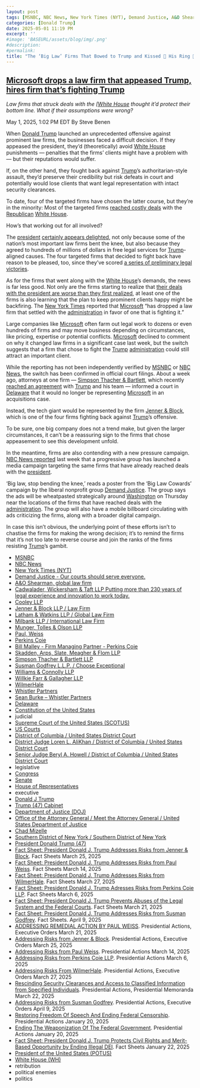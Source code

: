 ```yaml
---
layout: post
tags: [MSNBC, NBC News, New York Times (NYT), Demand Justice, A&O Shearman global law firm, Cadwalader Wickersham & Taft LLP Putting more than 230 years of legal experience and innovation to work today., Cooley LLP, Jenner & Block LLP / Law Firm, Latham & Watkins LLP / Global Law Firm, Milbank LLP / International Law Firm, Munger Tolles & Olson LLP, Paul Weiss, Perkins Coie, Bill Malley - Firm Managing Partner - Perkins Coie, Skadden Arps Slate Meagher & Flom LLP, Simpson Thacher & Bartlett LLP, Susman Godfrey L.L.P. / Choose Exceptional, Williams & Connolly LLP, Willkie Farr & Gallagher LLP, WilmerHale, Whistler Partners, Sean Burke – Whistler Partners, Delaware, Constitution of the United States, judicial, Supreme Court of the United States (SCOTUS), US Courts, District of Columbia / United States District Court, District Judge Loren L. AliKhan / District of Columbia / United States District Court, Senior Judge Beryl A. Howell / District of Columbia / United States District Court, legislative, Congress, Senate, House of Representatives, executive, Donald J Trump, Trump (47) Cabinet, Department of Justice (DOJ), Office of the Attorney General / Meet the Attorney General / United States Department of Justice, Chad Mizelle, Southern District of New York / Southern District of New York, President Donald Trump (47), Fact Sheet President Donald J. Trump Addresses Risks from Jenner & Block. Fact Sheets March 25 2025, Fact Sheet President Donald J. Trump Addresses Risks from Paul Weiss. Fact Sheets March 14 2025, Fact Sheet President Donald J. Trump Addresses Risks from WilmerHale. Fact Sheets March 27 2025, Fact Sheet President Donald J. Trump Adresses Risks from Perkins Coie LLP. Fact Sheets March 6 2025, Fact Sheet President Donald J. Trump Prevents Abuses of the Legal System and the Federal Courts. Fact Sheets March 21 2025, Fact Sheet President Donald J. Trump Addresses Risks from Susman Godfrey. Fact Sheets. April 9 2025, ADDRESSING REMEDIAL ACTION BY PAUL WEISS. Presidential Actions Executive Orders March 21 2025, Addressing Risks from Jenner & Block. Presidential Actions Executive Orders March 25 2025, Addressing Risks from Paul Weiss. Presidential Actions March 14 2025, Addressing Risks from Perkins Coie LLP. Presidential Actions March 6 2025, Addressing Risks From WilmerHale. Presidential Actions Executive Orders March 27 2025, Rescinding Security Clearances and Access to Classified Information from Specified Individuals. Presidential Actions Presidential Memoranda March 22 2025, Addressing Risks from Susman Godfrey. Presidential Actions Executive Orders April 9 2025, Restoring Freedom Of Speech And Ending Federal Censorship. Presidential Actions January 20 2025, Ending The Weaponization Of The Federal Government. Presidential Actions January 20 2025, Fact Sheet President Donald J. Trump Protects Civil Rights and Merit-Based Opportunity by Ending Illegal DEI. Fact Sheets January 22 2025, President of the United States (POTUS), White House (WH), retribution, political enemies, politics]
categories: [Donald Trump]
date: 2025-05-01 11:19 PM
excerpt: ''
#image: 'BASEURL/assets/blog/img/.png'
#description:
#permalink:
title: "The ‘Big Law’ Firms That Bowed to Trump and Kissed 💋 His Ring 💍 Lose Clients"
---
```


## [Microsoft drops a law firm that appeased Trump, hires firm that’s fighting Trump](https://www.msnbc.com/rachel-maddow-show/maddowblog/microsoft-drops-law-firm-appeased-trump-hires-firm-s-fighting-trump-rcna204152)

*Law firms that struck deals with the [[White House](https://www.whitehouse.gov/) thought it’d protect their bottom line. What if their assumptions were wrong?*

May 1, 2025, 1:02 PM EDT
By Steve Benen

When [Donald Trump](https://www.donaldjtrump.com/) launched an unprecedented offensive against prominent law firms, the businesses faced a difficult decision. If they appeased the president, they’d (theoretically) avoid [White House](https://www.whitehouse.gov/) punishments — penalties that the firms’ clients might have a problem with — but their reputations would suffer.

If, on the other hand, they fought back against [Trump](https://www.donaldjtrump.com/)’s authoritarian-style assault, they’d preserve their credibility but risk defeats in court and potentially would lose clients that want legal representation with intact security clearances.

To date, four of the targeted firms have chosen the latter course, but they’re in the minority: Most of the targeted firms [reached costly deals](https://www.msnbc.com/rachel-maddow-show/maddowblog/targeted-trump-law-firms-choose-pre-emptive-appeasement-rcna201101) with the [Republican](https://www.gop.com/) [White House](https://www.whitehouse.gov/).

How’s that working out for all involved?

The [president](https://www.whitehouse.gov/) [certainly appears delighted](https://abcnews.go.com/US/full-transcript-trumps-exclusive-100-days-broadcast-interview/story?id=121291672), not only because some of the nation’s most important law firms bent the knee, but also because they agreed to hundreds of millions of dollars in free legal services for [Trump](https://www.donaldjtrump.com/)-aligned causes. The four targeted firms that decided to fight back have reason to be pleased, too, since they’ve scored [a series of preliminary legal victories](https://www.msnbc.com/rachel-maddow-show/maddowblog/4-law-firms-targeted-trump-extend-winning-streak-white-house-rcna201492).

As for the firms that went along with the [White House](https://www.whitehouse.gov/)’s demands, the news is far less good. Not only are the firms starting to realize that [their deals with the president are worse than they first realized](https://www.msnbc.com/rachel-maddow-show/maddowblog/prominent-law-firms-lando-calrissian-common-rcna201726), at least one of the firms is also learning that the plan to keep prominent clients happy might be backfiring. The [New York Times](https://www.nytimes.com/) reported that [Microsoft](https://www.microsoft.com/) “has dropped a law firm that settled with the [administration](https://www.whitehouse.gov/administration/) in favor of one that is fighting it.”

Large companies like [Microsoft](https://www.microsoft.com/) often farm out legal work to dozens or even hundreds of firms and may move business depending on circumstances, like pricing, expertise or potential conflicts. [Microsoft](https://www.microsoft.com/) declined to comment on why it changed law firms in a significant case last week, but the switch suggests that a firm that chose to fight the [Trump](https://www.donaldjtrump.com/) [administration](https://www.whitehouse.gov/administration/) could still attract an important client.

While the reporting has not been independently verified by [MSNBC](https://www.msnbc.com/) or [NBC News](https://www.nbcnews.com/), the switch has been confirmed in official court filings. About a week ago, attorneys at one firm — [Simpson Thacher & Bartlett](https://www.stblaw.com/), which recently [reached an agreement](https://www.nytimes.com/2025/04/11/business/trump-law-firms-kirkland-ellis-latham-watkins.html) with [Trump](https://www.donaldjtrump.com/) and his team — informed a court in [Delaware](https://www.de.gov/) that it would no longer be representing [Microsoft](https://www.microsoft.com/) in an acquisitions case.

Instead, the tech giant would be represented by the firm [Jenner & Block](https://www.jenner.com/), which is one of the four firms fighting back against [Trump](https://www.donaldjtrump.com/)’s offensive.

To be sure, one big company does not a trend make, but given the larger circumstances, it can’t be a reassuring sign to the firms that chose appeasement to see this development unfold.

In the meantime, firms are also contending with a new pressure campaign. [NBC News reported](https://www.nbcnews.com/politics/trump-administration/furor-trumps-targeting-law-firms-heats-court-fight-ad-campaign-rcna202570) last week that a progressive group has launched a media campaign targeting the same firms that have already reached deals with the [president](https://www.whitehouse.gov/).

‘Big law, stop bending the knee,’ reads a poster from the ‘Big Law Cowards’ campaign by the liberal nonprofit group [Demand Justice](https://demandjustice.org/). The group says the ads will be wheatpasted strategically around [Washington](https://dc.co./) on Thursday near the locations of the firms that have reached deals with the [administration](https://www.whitehouse.gov/administration/). The group will also have a mobile billboard circulating with ads criticizing the firms, along with a broader digital campaign.

In case this isn’t obvious, the underlying point of these efforts isn’t to chastise the firms for making the wrong decision; it’s to remind the firms that it’s not too late to reverse course and join the ranks of the firms resisting [Trump](https://www.donaldjtrump.com/)’s gambit.

- [MSNBC](https://www.msnbc.com/)
- [NBC News](https://www.nbcnews.com/)
- [New York Times (NYT)](https://www.nytimes.com/)
- [Demand Justice - Our courts should serve everyone.](https://demandjustice.org/)
- [A&O Shearman, global law firm](https://www.aoshearman.com/)
- [Cadwalader, Wickersham & Taft LLP Putting more than 230 years of legal experience and innovation to work today.](https://www.cadwalader.com/)
- [Cooley LLP](https://www.cooley.com/)
- [Jenner & Block LLP / Law Firm](https://www.jenner.com/)
- [Latham & Watkins LLP / Global Law Firm](https://www.lw.com/en)
- [Milbank LLP / International Law Firm](https://www.milbank.com/en/)
- [Munger, Tolles & Olson LLP](https://www.mto.com/)
- [Paul, Weiss](https://www.paulweiss.com/)
- [Perkins Coie](https://perkinscoie.com/)
- [Bill Malley - Firm Managing Partner - Perkins Coie](https://perkinscoie.com/professionals/william-g-malley)
- [Skadden, Arps, Slate, Meagher & Flom LLP](https://www.skadden.com/)
- [Simpson Thacher & Bartlett LLP](https://www.stblaw.com/)
- [Susman Godfrey L.L.P. / Choose Exceptional](https://www.susmangodfrey.com/)
- [Williams & Connolly LLP](https://www.wc.com/)
- [Willkie Farr & Gallagher LLP](https://www.willkie.com/)
- [WilmerHale](https://www.wilmerhale.com/)
- [Whistler Partners](https://www.whistlerpartners.com/)
- [Sean Burke – Whistler Partners](https://www.whistlerpartners.com/team/sean-burke)
- [Delaware](https://www.de.gov/)
- [Constitution of the United States](https://constitution.congress.gov/)
- judicial
- [Supreme Court of the United States (SCOTUS)](https://www.supremecourt.gov/)
- [US Courts](https://www.uscourts.gov/)
- [District of Columbia / United States District Court](https://www.dcd.uscourts.gov/)
- [District Judge Loren L. AliKhan / District of Columbia / United States District Court](https://www.dcd.uscourts.gov/content/district-judge-loren-l-alikhan)
- [Senior Judge Beryl A. Howell / District of Columbia / United States District Court](https://www.dcd.uscourts.gov/content/senior-judge-beryl-howell)
- legislative 
- [Congress](https://www.congress.gov/)
- [Senate](https://www.senate.gov/)
- [House of Representatives](https://www.house.gov/)
- executive
- [Donald J Trump](https://www.donaldjtrump.com/)
- [Trump (47) Cabinet](https://www.whitehouse.gov/administration/the-cabinet/)
- [Department of Justice (DOJ)](https://www.justice.gov/)
- [Office of the Attorney General / Meet the Attorney General / United States Department of Justice](https://www.justice.gov/ag/staff-profile/meet-attorney-general)
- [Chad Mizelle](https://www.linkedin.com/in/chad-mizelle-36366917/)
- [Southern District of New York / Southern District of New York](https://www.justice.gov/usao-sdny)
- [President Donald Trump (47)](https://www.whitehouse.gov/administration/donald-j-trump/)
- [Fact Sheet: President Donald J. Trump Addresses Risks from Jenner & Block](https://www.whitehouse.gov/fact-sheets/2025/03/fact-sheet-president-donald-j-trump-addresses-risks-from-jenner-block/). Fact Sheets March 25, 2025
- [Fact Sheet: President Donald J. Trump Addresses Risks from Paul Weiss](https://www.whitehouse.gov/fact-sheets/2025/03/fact-sheet-president-donald-j-trump-addresses-risks-from-paul-weiss/). Fact Sheets March 14, 2025
- [Fact Sheet: President Donald J. Trump Addresses Risks from WilmerHale](https://www.whitehouse.gov/fact-sheets/2025/03/fact-sheet-president-donald-j-trump-addresses-risks-from-wilmerhale/). Fact Sheets March 27, 2025
- [Fact Sheet: President Donald J. Trump Adresses Risks from Perkins Coie LLP](https://www.whitehouse.gov/fact-sheets/2025/03/fact-sheet-president-donald-j-trump-adresses-risks-from-perkins-coie-llp/). Fact Sheets March 6, 2025
- [Fact Sheet: President Donald J. Trump Prevents Abuses of the Legal System and the Federal Courts](https://www.whitehouse.gov/fact-sheets/2025/03/fact-sheet-president-donald-j-trump-prevents-abuses-of-the-legal-system-and-the-federal-courts/). Fact Sheets March 21, 2025
- [Fact Sheet: President Donald J. Trump Addresses Risks from Susman Godfrey](https://www.whitehouse.gov/fact-sheets/2025/04/fact-sheet-president-donald-j-trump-addresses-risks-from-susman-godfrey/). Fact Sheets. April 9, 2025
- [ADDRESSING REMEDIAL ACTION BY PAUL WEISS](https://www.whitehouse.gov/presidential-actions/2025/03/addressing-remedial-action-by-paul-weiss/). Presidential Actions, Executive Orders March 21, 2025
- [Addressing Risks from Jenner & Block](https://www.whitehouse.gov/presidential-actions/2025/03/addressing-risks-from-jenner-block/). Presidential Actions, Executive Orders March 25, 2025
- [Addressing Risks from Paul Weiss](https://www.whitehouse.gov/presidential-actions/2025/03/addressing-risks-from-paul-weiss/). Presidential Actions March 14, 2025
- [Addressing Risks from Perkins Coie LLP](https://www.whitehouse.gov/presidential-actions/2025/03/addressing-risks-from-perkins-coie-llp/). Presidential Actions March 6, 2025
- [Addressing Risks From WilmerHale](https://www.whitehouse.gov/presidential-actions/2025/03/addressing-risks-from-wilmerhale/). Presidential Actions, Executive Orders March 27, 2025
- [Rescinding Security Clearances and Access to Classified Information from Specified Individuals](https://www.whitehouse.gov/presidential-actions/2025/03/rescinding-security-clearances-and-access-to-classified-information-from-specified-individuals/). Presidential Actions, Presidential Memoranda March 22, 2025
- [Addressing Risks from Susman Godfrey](https://www.whitehouse.gov/presidential-actions/2025/04/addressing-risks-from-susman-godfrey/). Presidential Actions, Executive Orders April 9, 2025
- [Restoring Freedom Of Speech And Ending Federal Censorship](https://www.whitehouse.gov/presidential-actions/2025/01/restoring-freedom-of-speech-and-ending-federal-censorship/). Presidential Actions January 20, 2025
- [Ending The Weaponization Of The Federal Government](https://www.whitehouse.gov/presidential-actions/2025/01/ending-the-weaponization-of-the-federal-government/). Presidential Actions January 20, 2025
- [Fact Sheet: President Donald J. Trump Protects Civil Rights and Merit-Based Opportunity by Ending Illegal DEI](https://www.whitehouse.gov/fact-sheets/2025/01/fact-sheet-president-donald-j-trump-protects-civil-rights-and-merit-based-opportunity-by-ending-illegal-dei/). Fact Sheets January 22, 2025
- [President of the United States (POTUS)](https://www.whitehouse.gov/)
- [White House (WH)](https://www.whitehouse.gov/)
- retribution 
- political enemies 
- politics 
